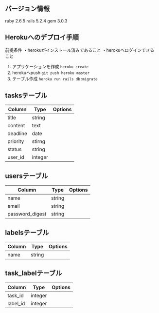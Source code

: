 バージョン情報
---
ruby 2.6.5
rails 5.2.4
gem 3.0.3

Herokuへのデプロイ手順
---
前提条件
・herokuがインストール済みであること
・herokuへログインできること

1. アプリケーションを作成
`heroku create`
2. herokuへpush
`git push heroku master`
3. テーブル作成
`heroku run rails db:migrate`




tasksテーブル
---
|Column|Type|Options|
|------|----|-------|
|title|string|
|content|text|
|deadline|date|
|priority|stirng|
|status|string|
|user_id|integer|


usersテーブル
---
|Column|Type|Options|
|------|----|-------|
|name|string|
|email|string|
|password_digest|string|


labelsテーブル
---
|Column|Type|Options|
|------|----|-------|
|name|string|


task_labelテーブル
---
|Column|Type|Options|
|------|----|-------|
|task_id|integer|
|label_id|integer|
